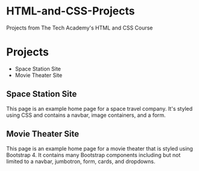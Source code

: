 # HTML-and-CSS-Projects
Projects from The Tech Academy's HTML and CSS Course

# Projects

- Space Station Site
- Movie Theater Site

## Space Station Site
This page is an example home page for a space travel company. It's styled using CSS and contains a navbar, image containers, and a form.

## Movie Theater Site
This page is an example home page for a movie theater that is styled using Bootstrap 4. It contains many Bootstrap components including but not limited to a navbar, jumbotron, form, cards, and dropdowns.

